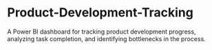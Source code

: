 # Product-Development-Tracking
A Power BI dashboard for tracking product development progress, analyzing task completion, and identifying bottlenecks in the process.
